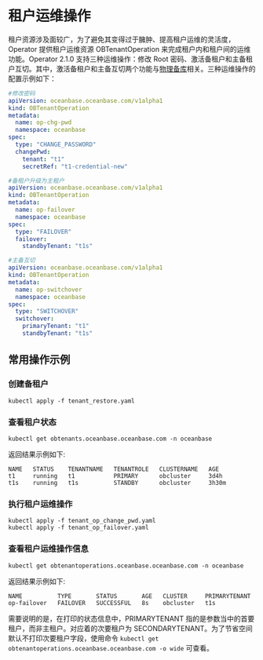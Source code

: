 # 租户运维操作

租户资源涉及面较广，为了避免其变得过于臃肿、提高租户运维的灵活度，Operator 提供租户运维资源 OBTenantOperation 来完成租户内和租户间的运维功能。Operator 2.1.0 支持三种运维操作：修改 Root 密码、激活备租户和主备租户互切。其中，激活备租户和主备互切两个功能与[物理备库](../300.high-availability/600.standby-tenant-of-ob-operator.md)相关。三种运维操作的配置示例如下：

```yaml op-chg-pwd.yaml
#修改密码
apiVersion: oceanbase.oceanbase.com/v1alpha1
kind: OBTenantOperation
metadata:
  name: op-chg-pwd
  namespace: oceanbase
spec:
  type: "CHANGE_PASSWORD"
  changePwd:
    tenant: "t1"
    secretRef: "t1-credential-new"
```

```yaml op-failover.yaml
#备租户升级为主租户
apiVersion: oceanbase.oceanbase.com/v1alpha1
kind: OBTenantOperation
metadata:
  name: op-failover
  namespace: oceanbase
spec:
  type: "FAILOVER"
  failover:
    standbyTenant: "t1s"
```

```yaml op-switchover.yaml
#主备互切
apiVersion: oceanbase.oceanbase.com/v1alpha1
kind: OBTenantOperation
metadata:
  name: op-switchover
  namespace: oceanbase
spec:
  type: "SWITCHOVER"
  switchover:
    primaryTenant: "t1"
    standbyTenant: "t1s"
```

## 常用操作示例

### 创建备租户

```shell
kubectl apply -f tenant_restore.yaml
```

### 查看租户状态

```shell
kubectl get obtenants.oceanbase.oceanbase.com -n oceanbase
```

返回结果示例如下:

```shell
NAME   STATUS    TENANTNAME   TENANTROLE   CLUSTERNAME   AGE
t1     running   t1           PRIMARY      obcluster     3d4h
t1s    running   t1s          STANDBY      obcluster     3h30m
```

### 执行租户运维操作

```shell
kubectl apply -f tenant_op_change_pwd.yaml
kubectl apply -f tenant_op_failover.yaml
```

### 查看租户运维操作信息

```shell
kubectl get obtenantoperations.oceanbase.oceanbase.com -n oceanbase
```

返回结果示例如下:

```shell
NAME          TYPE       STATUS       AGE   CLUSTER     PRIMARYTENANT
op-failover   FAILOVER   SUCCESSFUL   8s    obcluster   t1s
```

需要说明的是，在打印的状态信息中，PRIMARYTENANT 指的是参数当中的首要租户，而非主租户。对应着的次要租户为 SECONDARYTENANT。为了节省空间默认不打印次要租户字段，使用命令 `kubectl get obtenantoperations.oceanbase.oceanbase.com -o wide` 可查看。
